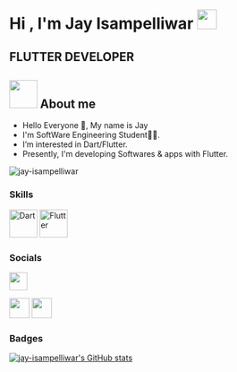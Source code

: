 <h1>Hi , I'm Jay Isampelliwar <img src="https://media.giphy.com/media/hvRJCLFzcasrR4ia7z/giphy.gif" width="35"></h1>
<h2> FLUTTER DEVELOPER </h2>

## <img src = "https://user-images.githubusercontent.com/63050133/156777293-72a6e681-2582-4a9d-ad92-09d1181d47c7.gif" width = 50px height = 50px>  About me

- Hello Everyone 👋, My name is Jay <br>
- I'm SoftWare Engineering Student👨‍💻.<br>
- I’m interested in Dart/Flutter.<br>
- Presently, I'm developing Softwares & apps with Flutter.

<img src="https://komarev.com/ghpvc/?username=jay-isampelliwar&label=Profile%20views&color=8042fc&style=plastic" alt="jay-isampelliwar" /> 

### Skills

<p align="left">
<a href="https://dart.dev/" target="_blank" rel="noreferrer"><img src="https://raw.githubusercontent.com/danielcranney/readme-generator/main/public/icons/skills/dart-colored.svg" width="50" height="50" alt="Dart" /></a>
<a href="https://flutter.dev/" target="_blank" rel="noreferrer"><img src="https://raw.githubusercontent.com/danielcranney/readme-generator/main/public/icons/skills/flutter-colored.svg" width="50" height="50" alt="Flutter" /></a>
</p>

### Socials

<p align="left"> 
<a href="https://www.instagram.com/___flutter_x/" target="_blank" rel="noreferrer"><img src="https://raw.githubusercontent.com/danielcranney/readme-generator/main/public/icons/socials/instagram.svg" width="32" height="32" /></a>

<a href="https://github.com/jay-isampelliwar" target="_blank" rel="noreferrer"><img src="https://raw.githubusercontent.com/danielcranney/readme-generator/main/public/icons/socials/github.svg" width="36" height="36" /></a>
 <a href="https://www.linkedin.com/in/jay-isampelliwar21/" target="_blank" rel="noreferrer"><img src="https://www.pngall.com/wp-content/uploads/2016/07/Linkedin-Download-PNG.png" width="36" height="36" /></a>
</p>

### Badges
<a href="http://www.github.com/jay-isampelliwar"><img src="https://github-readme-stats.vercel.app/api?username=jay-isampelliwar&show_icons=true&hide=&count_private=true&title_color=8042fc&text_color=ffffff&icon_color=8042fc&bg_color=000000&hide_border=true&show_icons=true" alt="jay-isampelliwar's GitHub stats" /></a>
